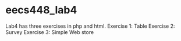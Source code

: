 # eecs448_lab4
Lab4 has three exercises in php and html.
Exercise 1: Table
Exercise 2: Survey
Exercise 3: Simple Web store
